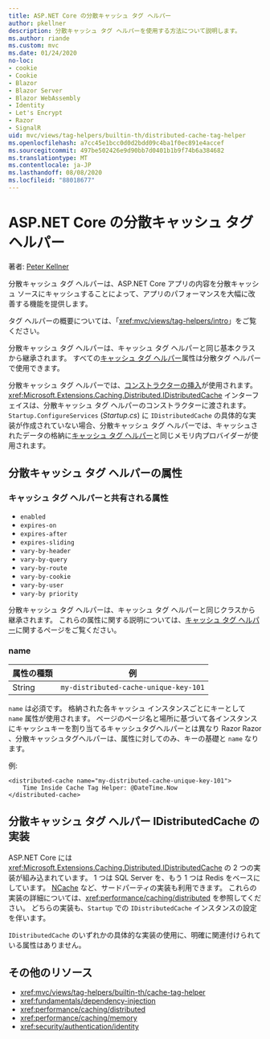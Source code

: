 ```yaml
---
title: ASP.NET Core の分散キャッシュ タグ ヘルパー
author: pkellner
description: 分散キャッシュ タグ ヘルパーを使用する方法について説明します。
ms.author: riande
ms.custom: mvc
ms.date: 01/24/2020
no-loc:
- cookie
- Cookie
- Blazor
- Blazor Server
- Blazor WebAssembly
- Identity
- Let's Encrypt
- Razor
- SignalR
uid: mvc/views/tag-helpers/builtin-th/distributed-cache-tag-helper
ms.openlocfilehash: a7cc45e1bcc0d0d2bdd09c4ba1f0ec891e4accef
ms.sourcegitcommit: 497be502426e9d90bb7d0401b1b9f74b6a384682
ms.translationtype: MT
ms.contentlocale: ja-JP
ms.lasthandoff: 08/08/2020
ms.locfileid: "88018677"
---
```

# <a name="distributed-cache-tag-helper-in-aspnet-core"></a>ASP.NET Core の分散キャッシュ タグ ヘルパー

著者: [Peter Kellner](https://peterkellner.net)

分散キャッシュ タグ ヘルパーは、ASP.NET Core アプリの内容を分散キャッシュ ソースにキャッシュすることによって、アプリのパフォーマンスを大幅に改善する機能を提供します。

タグ ヘルパーの概要については、「<xref:mvc/views/tag-helpers/intro>」をご覧ください。

分散キャッシュ タグ ヘルパーは、キャッシュ タグ ヘルパーと同じ基本クラスから継承されます。 すべての[キャッシュ タグ ヘルパー](xref:mvc/views/tag-helpers/builtin-th/cache-tag-helper)属性は分散タグ ヘルパーで使用できます。

分散キャッシュ タグ ヘルパーでは、[コンストラクターの挿入](xref:fundamentals/dependency-injection#constructor-injection-behavior)が使用されます。 <xref:Microsoft.Extensions.Caching.Distributed.IDistributedCache> インターフェイスは、分散キャッシュ タグ ヘルパーのコンストラクターに渡されます。 `Startup.ConfigureServices` (*Startup.cs*) に `IDistributedCache` の具体的な実装が作成されていない場合、分散キャッシュ タグ ヘルパーでは、キャッシュされたデータの格納に[キャッシュ タグ ヘルパー](xref:mvc/views/tag-helpers/builtin-th/cache-tag-helper)と同じメモリ内プロバイダーが使用されます。

## <a name="distributed-cache-tag-helper-attributes"></a>分散キャッシュ タグ ヘルパーの属性

### <a name="attributes-shared-with-the-cache-tag-helper"></a>キャッシュ タグ ヘルパーと共有される属性

* `enabled`
* `expires-on`
* `expires-after`
* `expires-sliding`
* `vary-by-header`
* `vary-by-query`
* `vary-by-route`
* `vary-by-cookie`
* `vary-by-user`
* `vary-by priority`

分散キャッシュ タグ ヘルパーは、キャッシュ タグ ヘルパーと同じクラスから継承されます。 これらの属性に関する説明については、[キャッシュ タグ ヘルパー](xref:mvc/views/tag-helpers/builtin-th/cache-tag-helper)に関するページをご覧ください。

### <a name="name"></a>name

| 属性の種類 | 例                               |
| -------------- | ------------------------------------- |
| String         | `my-distributed-cache-unique-key-101` |

`name` は必須です。 格納された各キャッシュ インスタンスごとにキーとして `name` 属性が使用されます。 ページのページ名と場所に基づいて各インスタンスにキャッシュキーを割り当てるキャッシュタグヘルパーとは異なり Razor Razor 、分散キャッシュタグヘルパーは、属性に対してのみ、キーの基礎と `name` なります。

例:

```cshtml
<distributed-cache name="my-distributed-cache-unique-key-101">
    Time Inside Cache Tag Helper: @DateTime.Now
</distributed-cache>
```

## <a name="distributed-cache-tag-helper-idistributedcache-implementations"></a>分散キャッシュ タグ ヘルパー IDistributedCache の実装

ASP.NET Core には <xref:Microsoft.Extensions.Caching.Distributed.IDistributedCache> の 2 つの実装が組み込まれています。 1 つは SQL Server を、もう 1 つは Redis をベースにしています。 [NCache](http://www.alachisoft.com/ncache/aspnet-core-idistributedcache-ncache.html) など、サードパーティの実装も利用できます。 これらの実装の詳細については、<xref:performance/caching/distributed> を参照してください。 どちらの実装も、`Startup` での `IDistributedCache` インスタンスの設定を伴います。

`IDistributedCache` のいずれかの具体的な実装の使用に、明確に関連付けられている属性はありません。

## <a name="additional-resources"></a>その他のリソース

* <xref:mvc/views/tag-helpers/builtin-th/cache-tag-helper>
* <xref:fundamentals/dependency-injection>
* <xref:performance/caching/distributed>
* <xref:performance/caching/memory>
* <xref:security/authentication/identity>
